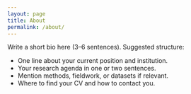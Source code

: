 ```yaml
---
layout: page
title: About
permalink: /about/
---
```


Write a short bio here (3–6 sentences). Suggested structure:
- One line about your current position and institution.
- Your research agenda in one or two sentences.
- Mention methods, fieldwork, or datasets if relevant.
- Where to find your CV and how to contact you.